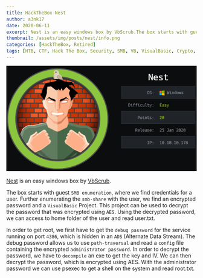 ```yaml
---
title: HackTheBox-Nest
author: a3nk17
date: 2020-06-11 
excerpt: Nest is an easy windows box by VbScrub.The box starts with guest SMB enumeration, where we find credentials for a user.In order to get root, we first have to get the debug password for the service running on port 4386
thumbnail: /assets/img/posts/nest/info.png
categories: [HackTheBox, Retired]
tags: [HTB, CTF, Hack The Box, Security, SMB, VB, VisualBasic, Crypto, AES,]
---
```


![info](/assets/img/posts/nest/info.png)



[Nest](https://www.hackthebox.eu/home/machines/profile/225) is an easy windows box by [VbScrub](https://www.hackthebox.eu/home/users/profile/158833).

The box starts with guest `SMB enumeration`, where we find credentials for a user. Further enumerating the `smb-share` with the user, we find an encrypted password and a `VisualBasic` Project. This project can be used to decrypt the password that was encrypted using `AES`. Using the decrypted password, we can access to home folder of the user and read user.txt.

In order to get root, we first have to get the `debug password` for the service running on port `4386`, which is hidden in an `ADS` (Alternate Data Stream). The debug password allows us to use `path-traversal` and read a `config` file containing the encrypted `administrator password`. In order to decrypt the password, we have to `decompile` an exe to get the key and IV. We can then decrypt the password, which is encrypted using AES. With the administrator password we can use psexec to get a shell on the system and read root.txt.

